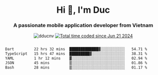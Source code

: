<h1 align="center">
  Hi 👋, I'm  Duc</h1>
<h3 align="center">A passionate mobile application developer from Vietnam</h3>  
  
<p align="center"> <img src="https://komarev.com/ghpvc/?username=dducnv&label=Profile%20views&color=0e75b6&style=flat" alt="dducnv" /> 
<a href="https://wakatime.com/@4d2a2cd9-1bcb-4dd1-84a4-dce128a35137"><img src="https://wakatime.com/badge/user/4d2a2cd9-1bcb-4dd1-84a4-dce128a35137.svg" alt="Total time coded since Jun 21 2024" /></a>
</p>  

<div style="width: 100vw; overflow-x: auto; flex:center">
  <!--START_SECTION:waka-->

```txt
Dart         22 hrs 32 mins  █████████████▓░░░░░░░░░░░   54.71 %
TypeScript   15 hrs 47 mins  █████████▓░░░░░░░░░░░░░░░   38.31 %
YAML         1 hr 12 mins    ▓░░░░░░░░░░░░░░░░░░░░░░░░   02.94 %
JSON         45 mins         ▒░░░░░░░░░░░░░░░░░░░░░░░░   01.86 %
Bash         28 mins         ▒░░░░░░░░░░░░░░░░░░░░░░░░   01.17 %
```

<!--END_SECTION:waka-->
</div>




  
